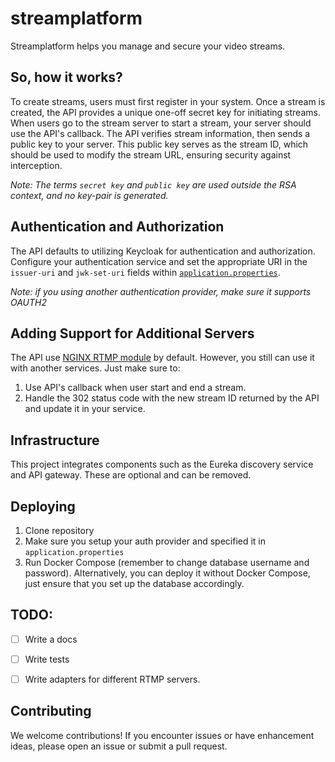 # streamplatform

Streamplatform helps you manage and secure your video streams.

## So, how it works?

To create streams, users must first register in your system. Once a stream is created, the API provides a unique one-off secret key for initiating streams. When users go to the stream server to start a stream, your server should use the API's callback. The API verifies stream information, then sends a public key to your server. This public key serves as the stream ID, which should be used to modify the stream URL, ensuring security against interception.

*Note: The terms `secret key` and `public key` are used outside the RSA context, and no key-pair is generated.*


## Authentication and Authorization

The API defaults to utilizing Keycloak for authentication and authorization. Configure your authentication service and set the appropriate URI in the `issuer-uri` and `jwk-set-uri` fields within  [`application.properties`](https://github.com/xunterr/streamplatform/blob/master/stream/src/main/resources/application.properties).

*Note: if you using another authentication provider, make sure it supports OAUTH2*

## Adding Support for Additional Servers

The API use [NGINX RTMP module](https://github.com/arut/nginx-rtmp-module) by default. However, you still can use it with another services. Just make sure to:

1. Use API's callback when user start and end a stream.
2. Handle the 302 status code with the new stream ID returned by the API and update it in your service.

## Infrastructure 

This project integrates components such as the Eureka discovery service and API gateway. These are optional and can be removed.

## Deploying

1. Clone repository
2. Make sure you setup your auth provider and specified it in `application.properties`
3. Run Docker Compose (remember to change database username and password). Alternatively, you can deploy it without Docker Compose, just ensure that you set up the database accordingly.

## TODO: 

- [ ] Write a docs 

- [ ] Write tests

- [ ] Write adapters for different RTMP servers.

## Contributing

We welcome contributions! If you encounter issues or have enhancement ideas, please open an issue or submit a pull request.

